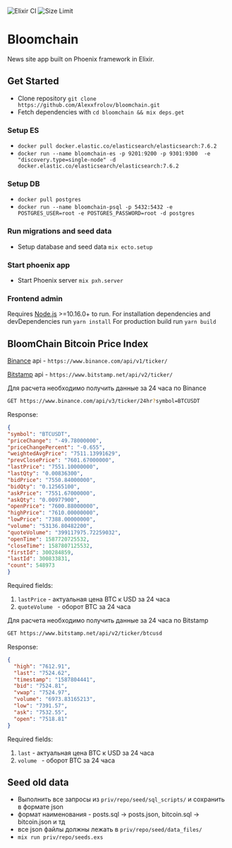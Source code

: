 ![Elixir CI](https://github.com/Alexxfrolov/bloomchain/workflows/Elixir%20CI/badge.svg)
![Size Limit](https://github.com/Alexxfrolov/bloomchain/workflows/size/badge.svg)

# Bloomchain

News site app built on Phoenix framework in Elixir.

## Get Started

* Clone repository `git clone https://github.com/Alexxfrolov/bloomchain.git`
* Fetch dependencies with `cd bloomchain && mix deps.get`

### Setup ES
* `docker pull docker.elastic.co/elasticsearch/elasticsearch:7.6.2`
* `docker run --name bloomchain-es -p 9201:9200 -p 9301:9300  -e "discovery.type=single-node" -d docker.elastic.co/elasticsearch/elasticsearch:7.6.2`

### Setup DB
* `docker pull postgres`
* `docker run --name bloomchain-psql -p 5432:5432 -e POSTGRES_USER=root -e POSTGRES_PASSWORD=root -d postgres`

### Run migrations and seed data
* Setup database and seed data `mix ecto.setup`

### Start phoenix app
* Start Phoenix server `mix pxh.server`


### Frontend аdmin
Requires [Node.js](https://nodejs.org/) >=10.16.0+ to run.
For installation dependencies and devDependencies run `yarn install`
For production build run `yarn build`

## BloomChain Bitcoin Price Index
[Binance](https://www.binance.com/) api - `https://www.binance.com/api/v1/ticker/`

[Bitstamp](https://www.bitstamp.net/) api - `https://www.bitstamp.net/api/v2/ticker/`

Для расчета необходимо получить данные за 24 часа по Binance
```sh
GET https://www.binance.com/api/v3/ticker/24hr?symbol=BTCUSDT
```

Response:

```json
{
"symbol": "BTCUSDT",
"priceChange": "-49.78000000",
"priceChangePercent": "-0.655",
"weightedAvgPrice": "7511.13991629",
"prevClosePrice": "7601.67000000",
"lastPrice": "7551.10000000",
"lastQty": "0.00836300",
"bidPrice": "7550.84000000",
"bidQty": "0.12565100",
"askPrice": "7551.67000000",
"askQty": "0.00977900",
"openPrice": "7600.88000000",
"highPrice": "7610.00000000",
"lowPrice": "7388.00000000",
"volume": "53136.80482200",
"quoteVolume": "399117975.72259032",
"openTime": 1587720725532,
"closeTime": 1587807125532,
"firstId": 300284859,
"lastId": 300833831,
"count": 548973
}
```

Required fields:
1) `lastPrice` - актуальная цена BTC к USD за 24 часа
2) `quoteVolume ` - оборот BTC за 24 часа

Для расчета необходимо получить данные за 24 часа по Bitstamp
```sh
GET https://www.bitstamp.net/api/v2/ticker/btcusd
```

Response:

```json
{
  "high": "7612.91",
  "last": "7524.62",
  "timestamp": "1587804441",
  "bid": "7524.81",
  "vwap": "7524.97",
  "volume": "6973.83165213",
  "low": "7391.57",
  "ask": "7532.55",
  "open": "7518.81"
}
```

Required fields:
1) `last` - актуальная цена BTC к USD за 24 часа
2) `volume ` - оборот BTC за 24 часа

## Seed old data
* Выполнить все запросы из `priv/repo/seed/sql_scripts/` и сохранить в формате json
* формат наименования - posts.sql -> posts.json, bitcoin.sql -> bitcoin.json и тд
* все json файлы должны лежать в `priv/repo/seed/data_files/`
* `mix run priv/repo/seeds.exs`
